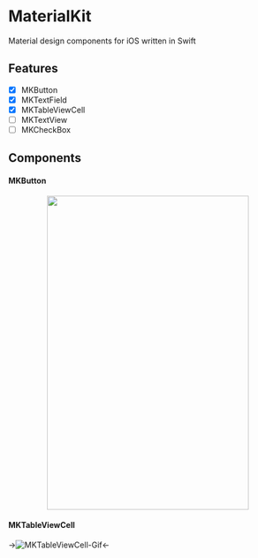 MaterialKit
===========

Material design components for iOS written in Swift

Features
-----
- [x] MKButton
- [x] MKTextField
- [x] MKTableViewCell
- [ ] MKTextView
- [ ] MKCheckBox

Components
-----
#### MKButton
<p align="center">
<img style="-webkit-user-select: none;" src="https://dl.dropboxusercontent.com/u/8556646/MKButton.gif" width="365" height="568">
</p>

#### MKTableViewCell
->![MKTableViewCell-Gif](https://dl.dropboxusercontent.com/u/8556646/MKTableViewCell.gif)<-
